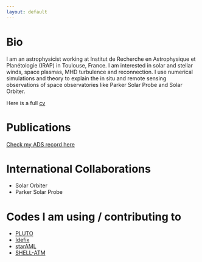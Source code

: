 ```yaml
---
layout: default
---
```


# Bio

I am an astrophysicist working at Institut de Recherche en Astrophysique et Planétologie (IRAP) in Toulouse, France. I am interested in solar and stellar winds, space plasmas, MHD turbulence and reconnection. I use numerical simulations and theory to explain the in situ and remote sensing observations of space observatories like Parker Solar Probe and Solar Orbiter.

Here is a full [cv](https://github.com/vreville/vreville.github.io/vreville_full.pdf)

# Publications

[Check my ADS record here](https://ui.adsabs.harvard.edu/search/filter_property_fq_property=AND&filter_property_fq_property=property%3A%22refereed%22&fq=%7B!type%3Daqp%20v%3D%24fq_property%7D&fq_property=(property%3A%22refereed%22)&q=author%3A%22R%C3%A9ville%2C%20V%22&sort=date%20desc%2C%20bibcode%20desc&p_=0)

# International Collaborations

* Solar Orbiter
* Parker Solar Probe

# Codes I am using / contributing to

* [PLUTO](http://plutocode.ph.unito.it/)
* [Idefix](https://github.com/idefix-code/idefix)
* [starAML](https://github.com/vreville/starAML)
* [SHELL-ATM](https://git.ias.u-psud.fr/ebuchlin/shell-atm)
